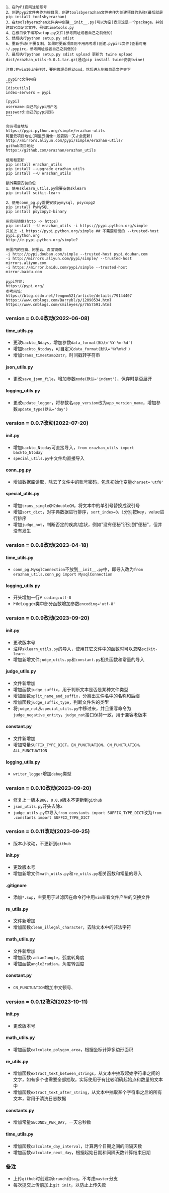 ```angular2html

1、在PyPi官网注册账号
2、创建pypi文件夹作为根目录，创建toolsbyerazhan文件夹作为创建项目的名称(最后就是pip install toolsbyerazhan)
3、在toolsbyerazhan文件夹中创建__init__.py(可以为空)表示这是一个package，并创建其它自定义文件，例如timetools.py
4、在根目录下编写setup.py文件(参考网址或者自己之前做的)
5、然后执行python setup.py sdist
6、重新手动(不要复制，如果时更新项目则不用再考虑)创建.pypirc文件(查看可用~/.pypirc，参考网址或者自己之前做的)
7、最后执行python setup.py sdist upload 更新为 twine upload dist/erazhan_utils-0.0.1.tar.gz(通过pip install twine安装twine)

注意:在win10上操作时，要用管理员启动cmd，然后进入到根目录文件夹下

.pypirc文件内容
"""
[distutils]
index-servers = pypi

[pypi]
username:自己的pypi用户名
password:自己的pypi密码
"""

官网项目地址
https://pypi.python.org/simple/erazhan-utils
阿里云项目地址(阿里云镜像一般要隔一天才会更新)
http://mirrors.aliyun.com/pypi/simple/erazhan-utils/
github项目地址
https://github.com/erazhan/erazhan_utils

使用和更新
pip install erazhan_utils
pip install --upgrade erazhan_utils
pip install --U erazhan_utils

额外需要安装的包
1、使用sklearn_utils.py需要安装sklearn
pip install scikit-learn

2、使用conn_pg.py需要安装pymysql, psycopg2
pip install PyMySQL
pip install psycopy2-binary

用官网镜像(http -> https)
pip install --U erazhan_utils -i https://pypi.python.org/simple
只加上 -i https://pypi.python.org/simple ## 不需要后面的 --trusted-host pypi.python.org
http://e.pypi.python.org/simple?

用国内的豆瓣、阿里云、百度镜像
-i http://pypi.douban.com/simple --trusted-host pypi.douban.com
-i http://mirrors.aliyun.com/pypi/simple/ --trusted-host mirrors.aliyun.com
-i https://mirror.baidu.com/pypi/simple --trusted-host mirror.baidu.com

pypi官网:
https://pypi.org/
参考网址:
https://blog.csdn.net/fengmm521/article/details/79144407
https://www.cnblogs.com/Barrybl/p/12090534.html
https://www.cnblogs.com/smileyes/p/7657591.html
```

### __version__ = 0.0.6改动(2022-06-08)

#### time_utils.py
- 更改`backto_Ndays`，增加参数`data_format(默认='%Y-%m-%d')`
- 增加`backto_Ntoday`，可自定义`data_format(默认='%Y%m%d')`
- 增加`trans_timestamp2str`，时间戳转字符串

####  json_utils.py
- 更改`save_json_file`，增加参数`mode(默认='indent')`，保存时是否展开

#### logging_utils.py
- 更改`update_logger`，将参数名`app_version`改为`app_version_name`，增加参数`update_type(默认='day')`

### __version__ = 0.0.7改动(2022-07-20)

#### __init__.py
- 增加`backto_Ntoday`可直接导入，`from erazhan_utils import backto_Ntoday`
- `special_utils.py`中文件均直接导入

#### conn_pg.py
- 增加数据库读取，除去了文件中的账号密码，包含初始化变量`charset='utf8'`

#### special_utils.py

- 增加`trans_singleQM2doubleQM`，将文本中的单引号替换成双引号
- 增加`sort_dict`，对字典数据进行排序，`sort_index=0，1`分别按key，value进行排序
- 增加`judge_not`，判断否定的疾病/症状，例如"没有便秘"识别到"便秘"，但并没有发生

### __version__ = 0.0.8改动(2023-04-18)

#### time_utils.py
- `conn_pg.MysqlConnection`不放到`__init__.py`中，即导入改为`from erazhan_utils.conn_pg import MysqlConnection`

#### logging_utils.py
- 开头增加一行`# coding:utf-8`
- FileLogger类中部分函数增加参数`encoding='utf-8'`

### __version__ = 0.0.9改动(2023-09-20)

#### __init__.py
- 更改版本号
- 注释`sklearn_utils.py`的导入，使用其它文件中的函数时可以忽略`scikit-learn`
- 增加新增文件`judge_utils.py`和`constant.py`相关函数和常量的导入

#### judge_utils.py
- 文件新增加
- 增加函数`judge_suffix`，用于判断文本是否是某种文件类型
- 增加函数`split_name_and_suffix`，分离出文件名中的名称和后缀
- 增加函数`judge_suffix_type`，判断文件名的类型
- 将`judge_not`从`special_utils.py`中移过来，并且重写命令为`judge_negative_entity`，`judge_not`接口保持一致，用于兼容老版本

#### constant.py
- 文件新增加
- 增加常量`SUFFIX_TYPE_DICT`，`EN_PUNCTUATION`，`CN_PUNCTUATION`，`ALL_PUNCTUATION`

#### logging_utils.py
- `writer_logger`增加`debug`类型

### __version__ = 0.0.10改动(2023-09-20)
- 修复上一版本`BUG`，`0.0.9`版本不更新到`github`
- `json_utils.py`开头去除`x`
- `judge_utils.py`中导入`from constants import SUFFIX_TYPE_DICT`改为`from .constants import SUFFIX_TYPE_DICT`

### __version__ = 0.0.11改动(2023-09-25)
- 版本小改动，不更新到`github`

#### __init__.py
- 更改版本号
- 增加新增文件`math_utils.py`和`re_utils.py`相关函数和常量的导入

#### .gitignore
- 添加`*.swp`，主要用于过滤因在命令行中用`vim`查看文件产生的交换文件

#### re_utils.py
- 文件新增加
- 增加函数`clean_illegal_character`，去除文本中的非法字符

#### math_utils.py
- 文件新增加
- 增加函数`radian2angle`，弧度转角度
- 增加函数`angle2radian`，角度转弧度

#### constant.py
- `CN_PUNCTUATION`增加中文顿号`、`

### __version__ = 0.0.12改动(2023-10-11)

#### __init__.py
- 更改版本号

#### math_utils.py
- 增加函数`calculate_polygon_area`，根据坐标计算多边形面积

#### re_utils.py
- 增加函数`extract_text_between_strings`，从文本中抽取起始字符串之间的文字，如有多个也需要全部抽取，实际使用于有比较明确起始点和数量的文本中
- 增加函数`extract_text_after_string`，从文本中抽取某个字符串之后的所有文本，常用于清洗日志数据

#### constants.py
- 增加常量`SECONDS_PER_DAY`，一天总秒数

#### time_utils.py
- 增加函数`calculate_day_interval`，计算两个日期之间的间隔天数
- 增加函数`calculate_next_day`，根据起始日期和间隔天数计算结束日期

### 备注
- 上传`github`时创建新`branch`和`tag`，不考虑`master`分支
- 每次提交上传前加上`git init`，以防止上传失败